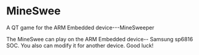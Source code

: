 # MineSwee
A QT game for the ARM Embedded device---MineSweeper

The MineSwee can play on the ARM Embedded device-- Samsung sp6816 SOC.
You also can modify it for another device.
Good luck!
